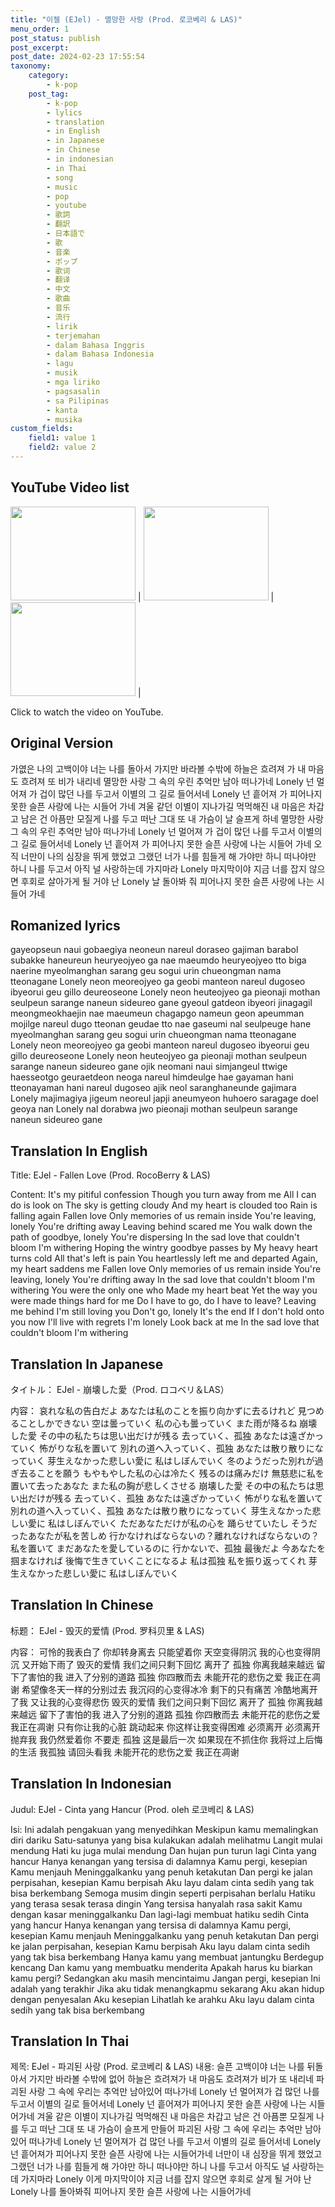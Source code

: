 ```yaml
---
title: "이젤 (EJel) - 멸망한 사랑 (Prod. 로코베리 & LAS)"
menu_order: 1
post_status: publish
post_excerpt: 
post_date: 2024-02-23 17:55:54
taxonomy:
    category:
        - k-pop
    post_tag:
        - k-pop
        - lylics
        - translation
        - in English
        - in Japanese
        - in Chinese
        - in indonesian
        - in Thai
        - song
        - music
        - pop
        - youtube
        - 歌詞
        - 翻訳
        - 日本語で
        - 歌
        - 音楽
        - ポップ
        - 歌词
        - 翻译
        - 中文
        - 歌曲
        - 音乐
        - 流行
        - lirik
        - terjemahan
        - dalam Bahasa Inggris
        - dalam Bahasa Indonesia
        - lagu
        - musik
        - mga liriko
        - pagsasalin
        - sa Pilipinas
        - kanta
        - musika
custom_fields:
    field1: value 1
    field2: value 2
---
```


## YouTube Video list
 [<img src='http://img.youtube.com/vi/DxCpnby-D4o/0.jpg' width='200' height='150'>](https://youtu.be/DxCpnby-D4o) | [<img src='http://img.youtube.com/vi/XKS5v17V6dU/0.jpg' width='200' height='150'>](https://youtu.be/XKS5v17V6dU) | [<img src='http://img.youtube.com/vi/9lxCEAMZCXs/0.jpg' width='200' height='150'>](https://youtu.be/9lxCEAMZCXs) |

Click to watch the video on YouTube.
## Original Version
가엾은 나의 고백이야 
너는 나를 돌아서 가지만 
바라볼 수밖에 
하늘은 흐려져 가 
내 마음도 흐려져 
또 비가 내리네 
멸망한 사랑 
그 속의 우린 추억만 남아 
떠나가네 Lonely
넌 멀어져 가 
겁이 많던 나를 두고서 
이별의 그 길로 들어서네 Lonely
넌 흩어져 가 
피어나지 못한 슬픈 사랑에 
나는 시들어 가네 
겨울 같던 이별이 지나가길 
먹먹해진 내 마음은 차갑고 
남은 건 아픔만 
모질게 나를 두고 떠난 그대 
또 내 가슴이 날 슬프게 하네 
멸망한 사랑 
그 속의 우린 추억만 남아 
떠나가네 Lonely
넌 멀어져 가 
겁이 많던 나를 두고서 
이별의 그 길로 들어서네 Lonely
넌 흩어져 가 
피어나지 못한 슬픈 사랑에 
나는 시들어 가네 
오직 너만이 나의 심장을 
뛰게 했었고 
그랬던 너가 나를 힘들게 해 
가야만 하니 떠나야만 하니 
나를 두고서 
아직 널 사랑하는데 
가지마라 Lonely
마지막이야 
지금 너를 잡지 않으면 
후회로 살아가게 될 거야 
난 Lonely
날 돌아봐 줘 
피어나지 못한 슬픈 사랑에 
나는 시들어 가네 



## Romanized lyrics
gayeopseun naui gobaegiya 
neoneun nareul doraseo gajiman 
barabol subakke 
haneureun heuryeojyeo ga 
nae maeumdo heuryeojyeo 
tto biga naerine 
myeolmanghan sarang 
geu sogui urin chueongman nama 
tteonagane Lonely 
neon meoreojyeo ga 
geobi manteon nareul dugoseo 
ibyeorui geu gillo deureoseone Lonely 
neon heuteojyeo ga 
pieonaji mothan seulpeun sarange 
naneun sideureo gane 
gyeoul gatdeon ibyeori jinagagil 
meongmeokhaejin nae maeumeun chagapgo 
nameun geon apeumman 
mojilge nareul dugo tteonan geudae 
tto nae gaseumi nal seulpeuge hane 
myeolmanghan sarang 
geu sogui urin chueongman nama 
tteonagane Lonely 
neon meoreojyeo ga 
geobi manteon nareul dugoseo 
ibyeorui geu gillo deureoseone Lonely 
neon heuteojyeo ga 
pieonaji mothan seulpeun sarange 
naneun sideureo gane 
ojik neomani naui simjangeul 
ttwige haesseotgo 
geuraetdeon neoga nareul himdeulge hae 
gayaman hani tteonayaman hani 
nareul dugoseo 
ajik neol saranghaneunde 
gajimara Lonely 
majimagiya 
jigeum neoreul japji aneumyeon 
huhoero saragage doel geoya 
nan Lonely 
nal dorabwa jwo 
pieonaji mothan seulpeun sarange 
naneun sideureo gane 



## Translation In English
Title:
EJel - Fallen Love (Prod. RocoBerry & LAS)

Content:
It's my pitiful confession
Though you turn away from me
All I can do is look on
The sky is getting cloudy
And my heart is clouded too
Rain is falling again
Fallen love
Only memories of us remain inside
You're leaving, lonely
You're drifting away
Leaving behind scared me
You walk down the path of goodbye, lonely
You're dispersing
In the sad love that couldn't bloom
I'm withering
Hoping the wintry goodbye passes by
My heavy heart turns cold
All that's left is pain
You heartlessly left me and departed
Again, my heart saddens me
Fallen love
Only memories of us remain inside
You're leaving, lonely
You're drifting away
In the sad love that couldn't bloom
I'm withering
You were the only one who
Made my heart beat
Yet the way you were made things hard for me
Do I have to go, do I have to leave?
Leaving me behind
I'm still loving you
Don't go, lonely
It's the end
If I don't hold onto you now
I'll live with regrets
I'm lonely
Look back at me
In the sad love that couldn't bloom
I'm withering
## Translation In Japanese
タイトル：
EJel - 崩壊した愛（Prod. ロコベリ＆LAS）

内容：
哀れな私の告白だよ
あなたは私のことを振り向かずに去るけれど
見つめることしかできない
空は曇っていく
私の心も曇っていく
また雨が降るね
崩壊した愛
その中の私たちは思い出だけが残る
去っていく、孤独
あなたは遠ざかっていく
怖がりな私を置いて
別れの道へ入っていく、孤独
あなたは散り散りになっていく
芽生えなかった悲しい愛に
私はしぼんでいく
冬のようだった別れが過ぎ去ることを願う
もやもやした私の心は冷たく
残るのは痛みだけ
無慈悲に私を置いて去ったあなた
また私の胸が悲しくさせる
崩壊した愛
その中の私たちは思い出だけが残る
去っていく、孤独
あなたは遠ざかっていく
怖がりな私を置いて
別れの道へ入っていく、孤独
あなたは散り散りになっていく
芽生えなかった悲しい愛に
私はしぼんでいく
ただあなただけが私の心を
踊らせていたし
そうだったあなたが私を苦しめ
行かなければならないの？離れなければならないの？
私を置いて
まだあなたを愛しているのに
行かないで、孤独
最後だよ
今あなたを掴まなければ
後悔で生きていくことになるよ
私は孤独
私を振り返ってくれ
芽生えなかった悲しい愛に
私はしぼんでいく
## Translation In Chinese
标题：
EJel - 毁灭的爱情 (Prod. 罗科贝里 & LAS)

内容：
可怜的我表白了
你却转身离去
只能望着你
天空变得阴沉
我的心也变得阴沉
又开始下雨了
毁灭的爱情
我们之间只剩下回忆
离开了 孤独
你离我越来越远
留下了害怕的我
进入了分别的道路 孤独
你四散而去
未能开花的悲伤之爱
我正在凋谢
希望像冬天一样的分别过去
我沉闷的心变得冰冷
剩下的只有痛苦
冷酷地离开了我
又让我的心变得悲伤
毁灭的爱情
我们之间只剩下回忆
离开了 孤独
你离我越来越远
留下了害怕的我
进入了分别的道路 孤独
你四散而去
未能开花的悲伤之爱
我正在凋谢
只有你让我的心脏
跳动起来
你这样让我变得困难
必须离开 必须离开
抛弃我
我仍然爱着你
不要走 孤独
这是最后一次
如果现在不抓住你
我将过上后悔的生活
我孤独
请回头看我
未能开花的悲伤之爱
我正在凋谢
## Translation In Indonesian
Judul:
EJel - Cinta yang Hancur (Prod. oleh 로코베리 & LAS)

Isi:
Ini adalah pengakuan yang menyedihkan
Meskipun kamu memalingkan diri dariku
Satu-satunya yang bisa kulakukan adalah melihatmu
Langit mulai mendung
Hati ku juga mulai mendung
Dan hujan pun turun lagi
Cinta yang hancur
Hanya kenangan yang tersisa di dalamnya
Kamu pergi, kesepian
Kamu menjauh
Meninggalkanku yang penuh ketakutan
Dan pergi ke jalan perpisahan, kesepian
Kamu berpisah
Aku layu dalam cinta sedih yang tak bisa berkembang
Semoga musim dingin seperti perpisahan berlalu
Hatiku yang terasa sesak terasa dingin
Yang tersisa hanyalah rasa sakit
Kamu dengan kasar meninggalkanku
Dan lagi-lagi membuat hatiku sedih
Cinta yang hancur
Hanya kenangan yang tersisa di dalamnya
Kamu pergi, kesepian
Kamu menjauh
Meninggalkanku yang penuh ketakutan
Dan pergi ke jalan perpisahan, kesepian
Kamu berpisah
Aku layu dalam cinta sedih yang tak bisa berkembang
Hanya kamu yang membuat jantungku
Berdegup kencang
Dan kamu yang membuatku menderita
Apakah harus ku biarkan kamu pergi?
Sedangkan aku masih mencintaimu
Jangan pergi, kesepian
Ini adalah yang terakhir
Jika aku tidak menangkapmu sekarang
Aku akan hidup dengan penyesalan
Aku kesepian
Lihatlah ke arahku
Aku layu dalam cinta sedih yang tak bisa berkembang
## Translation In Thai
제목: EJel - 파괴된 사랑 (Prod. 로코베리 & LAS)
내용:
슬픈 고백이야
너는 나를 뒤돌아서 가지만
바라볼 수밖에 없어
하늘은 흐려져가
내 마음도 흐려져가
비가 또 내리네
파괴된 사랑
그 속에 우리는 추억만 남아있어
떠나가네 Lonely
넌 멀어져가
겁 많던 나를 두고서
이별의 길로 들어서네 Lonely
넌 흩어져가
피어나지 못한 슬픈 사랑에
나는 시들어가네
겨울 같은 이별이 지나가길
먹먹해진 내 마음은 차갑고
남은 건 아픔뿐
모질게 나를 두고 떠난 그대
또 내 가슴이 슬프게 만들어
파괴된 사랑
그 속에 우리는 추억만 남아있어
떠나가네 Lonely
넌 멀어져가
겁 많던 나를 두고서
이별의 길로 들어서네 Lonely
넌 흩어져가
피어나지 못한 슬픈 사랑에
나는 시들어가네
너만이 내 심장을 뛰게 했었고
그랬던 너가 나를 힘들게 해
가야만 하니 떠나야만 하니
나를 두고서
아직도 널 사랑하는데
가지마라 Lonely
이게 마지막이야
지금 너를 잡지 않으면
후회로 살게 될 거야
난 Lonely
나를 돌아봐줘
피어나지 못한 슬픈 사랑에
나는 시들어가네
